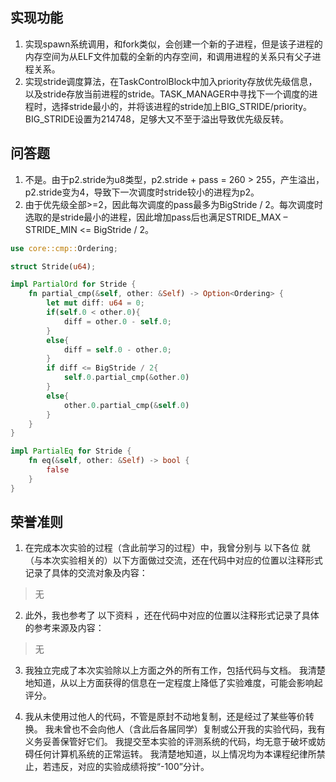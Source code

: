 ## 实现功能
1. 实现spawn系统调用，和fork类似，会创建一个新的子进程，但是该子进程的内存空间为从ELF文件加载的全新的内存空间，和调用进程的关系只有父子进程关系。
2. 实现stride调度算法，在TaskControlBlock中加入priority存放优先级信息，以及stride存放当前进程的stride。TASK_MANAGER中寻找下一个调度的进程时，选择stride最小的，并将该进程的stride加上BIG_STRIDE/priority。BIG_STRIDE设置为214748，足够大又不至于溢出导致优先级反转。

## 问答题

1. 不是。由于p2.stride为u8类型，p2.stride + pass = 260 > 255，产生溢出，p2.stride变为4，导致下一次调度时stride较小的进程为p2。
2. 由于优先级全部>=2，因此每次调度的pass最多为BigStride / 2。每次调度时选取的是stride最小的进程，因此增加pass后也满足STRIDE_MAX – STRIDE_MIN <= BigStride / 2。

```rust
use core::cmp::Ordering;

struct Stride(u64);

impl PartialOrd for Stride {
    fn partial_cmp(&self, other: &Self) -> Option<Ordering> {
        let mut diff: u64 = 0;
        if(self.0 < other.0){
            diff = other.0 - self.0;
        }
        else{
            diff = self.0 - other.0;
        }
        if diff <= BigStride / 2{
            self.0.partial_cmp(&other.0)
        }
        else{
            other.0.partial_cmp(&self.0)
        }
    }
}

impl PartialEq for Stride {
    fn eq(&self, other: &Self) -> bool {
        false
    }
}
```

## 荣誉准则

1. 在完成本次实验的过程（含此前学习的过程）中，我曾分别与 以下各位 就（与本次实验相关的）以下方面做过交流，还在代码中对应的位置以注释形式记录了具体的交流对象及内容：

>无

2. 此外，我也参考了 以下资料 ，还在代码中对应的位置以注释形式记录了具体的参考来源及内容：

>无

3. 我独立完成了本次实验除以上方面之外的所有工作，包括代码与文档。 我清楚地知道，从以上方面获得的信息在一定程度上降低了实验难度，可能会影响起评分。

4. 我从未使用过他人的代码，不管是原封不动地复制，还是经过了某些等价转换。 我未曾也不会向他人（含此后各届同学）复制或公开我的实验代码，我有义务妥善保管好它们。 我提交至本实验的评测系统的代码，均无意于破坏或妨碍任何计算机系统的正常运转。 我清楚地知道，以上情况均为本课程纪律所禁止，若违反，对应的实验成绩将按“-100”分计。